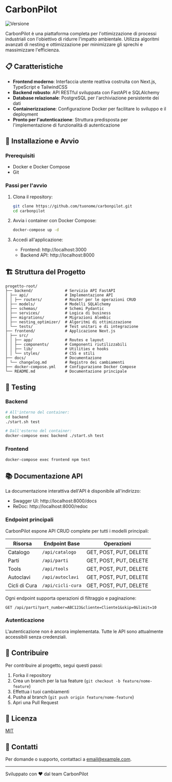 # CarbonPilot

![Versione](https://img.shields.io/badge/versione-0.3.0-green)

CarbonPilot è una piattaforma completa per l'ottimizzazione di processi industriali con l'obiettivo di ridurre l'impatto ambientale. Utilizza algoritmi avanzati di nesting e ottimizzazione per minimizzare gli sprechi e massimizzare l'efficienza.

## 📋 Caratteristiche

- **Frontend moderno**: Interfaccia utente reattiva costruita con Next.js, TypeScript e TailwindCSS
- **Backend robusto**: API RESTful sviluppata con FastAPI e SQLAlchemy
- **Database relazionale**: PostgreSQL per l'archiviazione persistente dei dati
- **Containerizzazione**: Configurazione Docker per facilitare lo sviluppo e il deployment
- **Pronto per l'autenticazione**: Struttura predisposta per l'implementazione di funzionalità di autenticazione

## 🚀 Installazione e Avvio

### Prerequisiti

- Docker e Docker Compose
- Git

### Passi per l'avvio

1. Clona il repository:
   ```bash
   git clone https://github.com/tuonome/carbonpilot.git
   cd carbonpilot
   ```

2. Avvia i container con Docker Compose:
   ```bash
   docker-compose up -d
   ```

3. Accedi all'applicazione:
   - Frontend: http://localhost:3000
   - Backend API: http://localhost:8000

## 🏗️ Struttura del Progetto

```
progetto-root/
├── backend/              # Servizio API FastAPI
│ ├── api/                # Implementazione API
│ │ ├── routers/          # Router per le operazioni CRUD
│ ├── models/             # Modelli SQLAlchemy
│ ├── schemas/            # Schemi Pydantic
│ ├── services/           # Logica di business
│ ├── migrations/         # Migrazioni Alembic
│ ├── nesting_optimizer/  # Algoritmi di ottimizzazione
│ └── tests/              # Test unitari e di integrazione
├── frontend/             # Applicazione Next.js
│ ├── src/
│ │ ├── app/              # Routes e layout
│ │ ├── components/       # Componenti riutilizzabili
│ │ ├── lib/              # Utilities e hooks
│ │ └── styles/           # CSS e stili
├── docs/                 # Documentazione
│ └── changelog.md        # Registro dei cambiamenti
├── docker-compose.yml    # Configurazione Docker Compose
└── README.md             # Documentazione principale
```

## 🧪 Testing

### Backend

```bash
# All'interno del container:
cd backend
./start.sh test

# Dall'esterno del container:
docker-compose exec backend ./start.sh test
```

### Frontend

```bash
docker-compose exec frontend npm test
```

## 📚 Documentazione API

La documentazione interattiva dell'API è disponibile all'indirizzo:

- Swagger UI: http://localhost:8000/docs
- ReDoc: http://localhost:8000/redoc

### Endpoint principali

CarbonPilot espone API CRUD complete per tutti i modelli principali:

| Risorsa | Endpoint Base | Operazioni |
|---------|--------------|------------|
| Catalogo | `/api/catalogo` | GET, POST, PUT, DELETE |
| Parti | `/api/parti` | GET, POST, PUT, DELETE |
| Tools | `/api/tools` | GET, POST, PUT, DELETE |
| Autoclavi | `/api/autoclavi` | GET, POST, PUT, DELETE |
| Cicli di Cura | `/api/cicli-cura` | GET, POST, PUT, DELETE |

Ogni endpoint supporta operazioni di filtraggio e paginazione:

```
GET /api/parti?part_number=ABC123&cliente=Cliente1&skip=0&limit=10
```

### Autenticazione

L'autenticazione non è ancora implementata. Tutte le API sono attualmente accessibili senza credenziali.

## 🤝 Contribuire

Per contribuire al progetto, segui questi passi:

1. Forka il repository
2. Crea un branch per la tua feature (`git checkout -b feature/nome-feature`)
3. Effettua i tuoi cambiamenti
4. Pusha al branch (`git push origin feature/nome-feature`)
5. Apri una Pull Request

## 📄 Licenza

[MIT](LICENSE)

## 📧 Contatti

Per domande o supporto, contattaci a [email@example.com](mailto:email@example.com).

---

Sviluppato con ❤️ dal team CarbonPilot